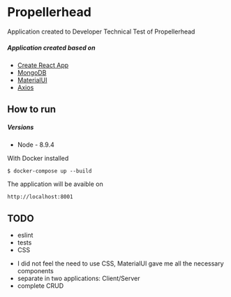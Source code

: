 # Propellerhead

Application created to Developer Technical Test of Propellerhead
##### Application created based on
- [Create React App][df-create-react-app]
- [MongoDB][df-mongodb]
- [MaterialUI][df-material-ui]
- [Axios][df-axios]

## How to run
##### Versions
* Node - 8.9.4

With Docker installed
```
$ docker-compose up --build
```

The application will be avaible on
```
http://localhost:8001
```

## TODO
* eslint
* tests
* CSS 
- I did not feel the need to use CSS, MaterialUI gave me all the necessary components
- separate in two applications: Client/Server
- complete CRUD

[//]: #
   [df-create-react-app]: <https://github.com/facebook/create-react-app>
   [df-mongodb]: <https://material-ui.com>
   [df-material-ui]: <https://material-ui.com>
   [df-axios]: <https://github.com/axios/axios>

